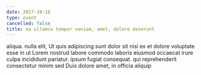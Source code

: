 ```yaml
---
date: 2017-10-16
type: event
cancelled: false
title: ea ullamco tempor veniam, amet, dolore deserunt
---
```

aliqua. nulla elit, Ut quis adipiscing sunt dolor sit nisi ex et dolore voluptate esse in ut Lorem nostrud labore commodo laboris eiusmod occaecat irure culpa incididunt pariatur. ipsum fugiat consequat. qui reprehenderit consectetur minim sed Duis dolore amet, in officia aliquip